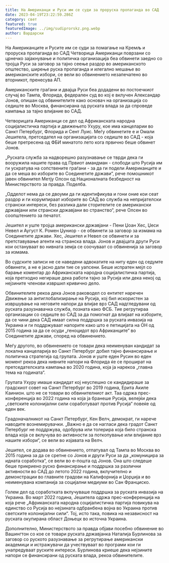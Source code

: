 ```yaml
---
title: На Американци и Руси им се суди за проруска пропаганда во САД
date: 2023-04-19T23:22:59.286Z
category: свет
featured: true
featuredImage: ../img/sudiprorskz.png.webp
author: Вардарски
---
```


На Американците и Русите им се суди за помагање на Кремљ и проруска пропаганда во САД
Четворица Американци поврзани со црнечко зајакнување и политичка организација беа обвинети заедно со тројца Руси за заговор за тајно сеење раздор во американското општество, ширење руска пропаганда и илегално мешање во американските избори, се вели во обвинението незапечатено во вторникот, пренесува АП.

Американските граѓани и двајца Руси беа додадени во постоечкиот случај во Тампа, Флорида, федерален суд во кој е вклучен Александар Јонов, опишан од обвинителите како основач на организација со седиште во Москва, финансирана од руската влада за да спроведе кампања за тајно влијание во САД.

Четворицата Американци се дел од Африканската народна социјалистичка партија и движењето Ухуру, кое има канцеларии во Санкт Петербург, Флорида и Сент Луис. Меѓу обвинетите е и Омали Јешитела, претседател на организацијата со седиште во САД - која беше претресена од ФБИ минатото лето кога првично беше обвинет Јонов.

„Руската служба за надворешно разузнавање се тврди дека ги вооружила нашите права од Првиот амандман - слободи што Русија им ги ускратува на сопствените граѓани - за да ги подели Американците и да се меша во изборите во Соединетите држави“, рече помошникот јавен обвинител Метју Олсон од Националната безбедност на Министерството за правда. Поделба.

„Одделот нема да се двоуми да ги идентификува и гони оние кои сеат раздор и ги корумпираат изборите во САД во служба на непријателски странски интереси, без разлика дали сторителите се американски државјани или странски државјани во странство“, рече Олсен во соопштението за печатот.

Јешител и уште тројца американски државјани - Пени Џоан Хес, Џеси Невел и Аугуст К. Ромен Џуниор - се обвинети за заговор за измама на Соединетите држави. Хес, Јешител и Невел се обвинети и за претставување агенти на странска влада. Јонов и двајцата други Руси кои остануваат во нивната земја се соочуваат со обвиненија за заговор за измама.

Во судските записи не се наведени адвокатите на ниту еден од седумте обвинети, а не е јасно дали тие се уапсени. Беше испратен мејл со барање коментар до Африканската народна социјалистичка партија, која претходно негираше дека работи тајно за Русија или дека некој од нејзините членови извршил кривично дело.

Обвинителите рекоа дека Јонов раководел со ентитет наречен Движење за антиглобализирање на Русија, кој бил искористен за извршување на неговите напори да влијае врз САД надгледувани од руската разузнавачка служба, позната како ФСБ. Тие регрутираа организации со седиште во САД за да помогнат да влијаат на изборите, да се чини дека САД имаат силна поддршка за руската инвазија на Украина и ги поддржуваат напорите како што е петицијата на ОН од 2015 година за да се осуди „геноцидот врз Африканците“ во Соединетите држави, според на обвинението.

Меѓу другото, во обвинението се товари дека неименуван кандидат за локална канцеларија во Санкт Петербург добил тајно финансирање и политичка стратегија од групата. Јонов и уште еден Русин во еден момент рекоа дека нивните напори на Флорида ќе се прошират на претседателската кампања во 2020 година, која ја нарекоа „главна тема на годината“.

Групата Ухуру имаше кандидат кој неуспешно се кандидираше за градскиот совет на Санкт Петербург во 2019 година, Ерита Акиле Каинион. што не се товари во обвинителниот акт. Таа одржа прес-конференција во 2022 година на која ја бранеше Русија, велејќи дека „светските колонијални сили соработуваат против Русија“ повеќе од еден век.

Градоначалникот на Санкт Петербург, Кен Велч, демократ, ги нарече наводите вознемирувачки. „Важно е да се нагласи дека градот Санкт Петербург не поддржува, одобрува или толерира која било странска влада која се вклучува во активности за поткопување или влијание врз нашите избори“, се вели во изјавата на Велч.

Јешител, се додава во обвинението, отпатувал од Тампа во Москва во 2015 година за да се сретне со Јонов и други Руси за да „комуницира за идната соработка“, се вели во е-пошта од Јонов. Она што следеше беше прикриено руско финансирање и поддршка за различни активности во САД до летото 2022 година, вклучително и демонстрации во главните градови на Калифорнија и Џорџија и во неименувана компанија за социјални медиуми во Сан Франциско.

Голем дел од соработката вклучуваше поддршка за руската инвазија на Украина. Во март 2022 година, Јешитела одржа прес-конференција на која рече „Африканската народна социјалистичка партија повикува на единство со Русија во нејзината одбранбена војна во Украина против светските колонијални сили“. Тој, исто така, повика на независност на руската окупирана област Доњецк во источна Украина.

Дополнително, Министерството за правда објави посебно обвинение во Вашингтон со кое се товари руската државјанка Наталија Бурлинова за заговор со руското разузнавање за регрутирање американски академици и истражувачи да учествуваат во програми кои ги унапредуваат руските интереси. Бурлинова криеше дека нејзините напори се финансирани од руската влада, рекоа обвинителите.
